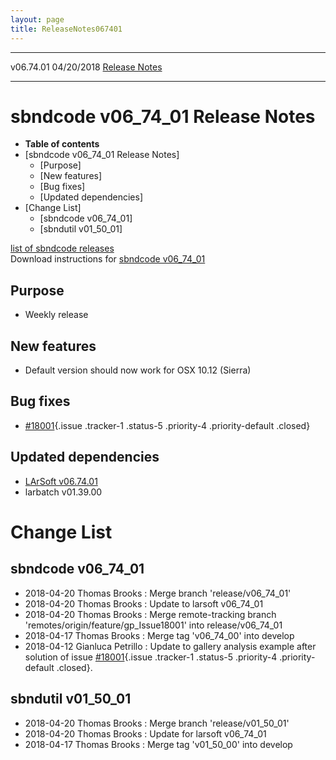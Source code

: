 ```yaml
---
layout: page
title: ReleaseNotes067401
---
```


  ----------- ------------ -- -- ------------------------------------------------------
  v06.74.01   04/20/2018         [Release Notes](ReleaseNotes067401.html)
  ----------- ------------ -- -- ------------------------------------------------------



sbndcode v06\_74\_01 Release Notes
======================================================================================

-   **Table of contents**
-   [sbndcode v06\_74\_01 Release
    Notes]
    -   [Purpose]
    -   [New features]
    -   [Bug fixes]
    -   [Updated dependencies]
-   [Change List]
    -   [sbndcode v06\_74\_01]
    -   [sbndutil v01\_50\_01]

[list of sbndcode
releases](List_of_SBND_code_releases.html)\
Download instructions for [sbndcode
v06\_74\_01](http://scisoft.fnal.gov/scisoft/bundles/sbnd/v06_74_01/sbndcode-v06_74_01.html)



Purpose
----------------------------------

-   Weekly release



New features
--------------------------------------------

-   Default version should now work for OSX 10.12 (Sierra)



Bug fixes
--------------------------------------

-   [\#18001](/redmine/issues/18001 "Bug: lar::ProviderPack should accept objects of classes derived from the required ones (Closed)"){.issue
    .tracker-1 .status-5 .priority-4 .priority-default .closed}



Updated dependencies
------------------------------------------------------------

-   [LArSoft
    v06.74.01](https://cdcvs.fnal.gov/redmine/projects/larsoft/wiki/ReleaseNotes067401)
-   larbatch v01.39.00



Change List
==========================================



sbndcode v06\_74\_01
----------------------------------------------------------

-   2018-04-20 Thomas Brooks : Merge branch \'release/v06\_74\_01\'
-   2018-04-20 Thomas Brooks : Update to larsoft v06\_74\_01
-   2018-04-20 Thomas Brooks : Merge remote-tracking branch
    \'remotes/origin/feature/gp\_Issue18001\' into release/v06\_74\_01
-   2018-04-17 Thomas Brooks : Merge tag \'v06\_74\_00\' into develop
-   2018-04-12 Gianluca Petrillo : Update to gallery analysis example
    after solution of issue
    [\#18001](/redmine/issues/18001 "Bug: lar::ProviderPack should accept objects of classes derived from the required ones (Closed)"){.issue
    .tracker-1 .status-5 .priority-4 .priority-default .closed}.



sbndutil v01\_50\_01
----------------------------------------------------------

-   2018-04-20 Thomas Brooks : Merge branch \'release/v01\_50\_01\'
-   2018-04-20 Thomas Brooks : Update for larsoft v06\_74\_01
-   2018-04-17 Thomas Brooks : Merge tag \'v01\_50\_00\' into develop
